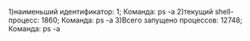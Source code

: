 1)наименьший идентификатор: 1; Команда: ps -a
2)текущий shell-процесс: 1860; Команда: ps -a
3)Всего запущено процессов: 12748; Команда: ps -a
